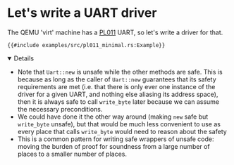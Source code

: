 # Let's write a UART driver

The QEMU 'virt' machine has a [PL011][1] UART, so let's write a driver for that.

```rust,editable
{{#include examples/src/pl011_minimal.rs:Example}}
```

<details open='true'>

- Note that `Uart::new` is unsafe while the other methods are safe. This is
  because as long as the caller of `Uart::new` guarantees that its safety
  requirements are met (i.e. that there is only ever one instance of the driver
  for a given UART, and nothing else aliasing its address space), then it is
  always safe to call `write_byte` later because we can assume the necessary
  preconditions.
- We could have done it the other way around (making `new` safe but `write_byte`
  unsafe), but that would be much less convenient to use as every place that
  calls `write_byte` would need to reason about the safety
- This is a common pattern for writing safe wrappers of unsafe code: moving the
  burden of proof for soundness from a large number of places to a smaller
  number of places.

</details>

[1]: https://developer.arm.com/documentation/ddi0183/g
